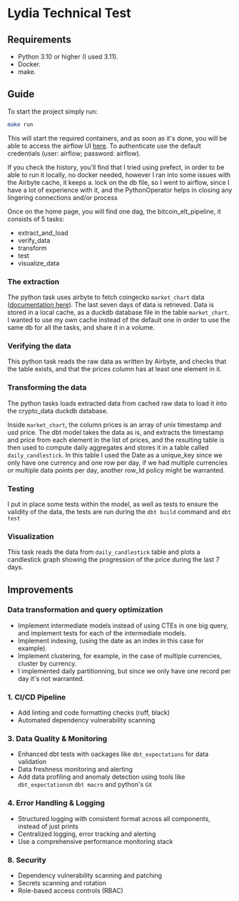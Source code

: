 # Lydia Technical Test

## Requirements

- Python 3.10 or higher (I used 3.11).
- Docker.
- make.

## Guide

To start the project simply run:

```bash
make run
```

This will start the required containers, and as soon as it's done, you will be able to access the airflow UI [here](http://localhost:8080/).
To authenticate use the default credentials (user: airflow; password: airflow).

If you check the history, you'll find that I tried using prefect, in order to be able to run it locally, no docker needed, however I ran into some issues with the Airbyte cache, it keeps a. lock on the db file, so I went to airflow, since I have a lot of experience with it, and the PythonOperator helps in closing any lingering connections and/or process

Once on the home page, you will find one dag, the bitcoin_elt_pipeline, it consists of 5 tasks:
- extract_and_load
- verify_data
- transform
- test 
- visualize_data

### The extraction

The python task uses airbyte to fetch coingecko `market_chart` data ([documentation here](https://docs.airbyte.com/integrations/sources/coingecko-coins)).
The last seven days of data is retrieved.
Data is stored in a local cache, as a duckdb database file in the table `market_chart`.
I wanted to use my own cache instead of the default one in order to use the same db for all the tasks, and share it in a volume.


### Verifying the data

This python task reads the raw data as written by Airbyte, and checks that the table exists, and that the prices column has at least one element in it.

### Transforming the data
The python tasks loads extracted data from cached raw data to load it into the crypto_data duckdb database.

Inside `market_chart`, the column prices is an array of unix timestamp and usd price. The dbt model takes the data as is, and extracts the timestamp and price from each element in the list of prices, and the resulting table is then used to compute daily aggregates and stores it in a table called `daily_candlestick`. In this table I used the Date as a unique_key since we only have one currency and one row per day, if we had multiple currencies or multiple data points per day, another row_Id policy might be warranted.


### Testing

I put in place some tests within the model, as well as tests to ensure the validity of the data, the tests are run during the `dbt build` command and `dbt test`

### Visualization

This task reads the data from `daily_candlestick` table and plots a candlestick graph showing the progression of the price during the last 7 days.

## Improvements

### Data transformation and query optimization
- Implement intermediate models instead of using CTEs in one big query, and implement tests for each of the intermediate models.
- Implement indexing, (using the date as an index in this case for example).
- Implement clustering, for example, in the case of multiple currencies, cluster by currency.
- I implemented daily partitionning, but since we only have one record per day it's not warranted.

### 1. CI/CD Pipeline
- Add linting and code formatting checks (ruff, black)
- Automated dependency vulnerability scanning

### 3. Data Quality & Monitoring
- Enhanced dbt tests with oackages like `dbt_expectations` for data validation
- Data freshness monitoring and alerting
- Add data profiling and anomaly detection using tools like `dbt_expectations`n `dbt macro` and python's `GX`

### 4. Error Handling & Logging
- Structured logging with consistent format across all components, instead of just prints
- Centralized logging, error tracking and alerting
- Use a comprehensive performance monitoring stack

### 8. Security
- Dependency vulnerability scanning and patching
- Secrets scanning and rotation
- Role-based access controls (RBAC)


